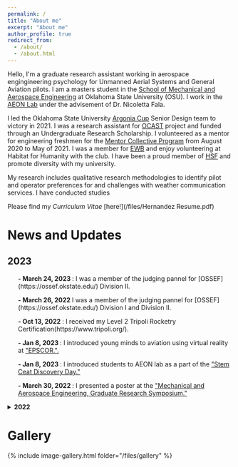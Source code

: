 ```yaml
---
permalink: /
title: "About me"
excerpt: "About me"
author_profile: true
redirect_from: 
  - /about/
  - /about.html
---
```


Hello, I'm a graduate research assistant working in aerospace engingineering psychology for Unmanned Aerial Systems  and General Aviation pilots. I am a masters student in the [School of Mechanical and Aerospace Engineering](https://ceat.okstate.edu/mae) at Oklahoma State University (OSU). I work in the [AEON Lab](https://aeon.nicolettafala.com/) under the advisement of Dr. Nicoletta Fala. 

I led the Oklahoma State University [Argonia Cup](http://www.argoniacup.com/) Senior Design team to victory in 2021. I was a research assistant for [OCAST](https://oklahoma.gov/ocast.html) project and funded through an Undergraduate Research Scholarship. I volunteered as a mentor for engineering freshmen for the [Mentor Collective Program](https://www.mentorcollective.org/) from August 2020 to May of 2021. I was a member for [EWB](https://www.ewb-usa.org/) and enjoy volunteering at Habitat for Humanity with the club. I have been a proud member of [HSF](https://www.hsf.net/) and promote diversity with my university. 

My research includes qualitative research methodologies to identify pilot and operator preferences for and challenges with weather communication services. I have conducted studies 

Please find my _Curriculum Vitae_ [here!](/files/Hernandez Resume.pdf)



News and Updates
====== 
## 2023
<ul> <b>- March 24, 2023 </b> : I was a member of the judging pannel for [OSSEF](https://ossef.okstate.edu/) Division II. </ul> 
<ul> <b>- March 26, 2022 </b> I was a member of the judging pannel for [OSSEF](https://ossef.okstate.edu/) Division I and Division II. </ul>
<ul> <b>- Oct 13, 2022 </b> : I received my Level 2 Tripoli Rocketry Certification(https://www.tripoli.org/). </ul>
<ul> <b>- Jan 8, 2023 </b> : I introduced young minds to aviation using virtual reality at <a href="https://www.okepscor.org/calendar/2022-women-science-conference">"EPSCOR.". </a></ul>
<ul> <b>- Jan 8, 2023 </b> : I introduced students to AEON lab as a part of the <a href="https://ceat.okstate.edu/stem/summer-camps/ceat-discovery-days.html/"> "Stem Ceat Discovery Day." </a></ul>
<ul> <b>- March 30, 2022 </b> : I presented a poster at the <a href="https://ceat.okstate.edu/mae/research/gsc/symposium/"> "Mechanical and Aerospace Engineering, Graduate Research Symposium." </a></ul>


<details>
  <summary><b>2022</b></summary>
    <ul> <b>- Dec, 2022</b> : 
</ul>

  <ul> <b>- Nov 21, 2022</b> : </ul>

    <ul> <b>- Nov 13, 2022</b> :  </ul>


    <ul> <b>- Aug, 2022</b> :  </ul>

</details>


Gallery
======
{% include image-gallery.html folder="/files/gallery" %}
